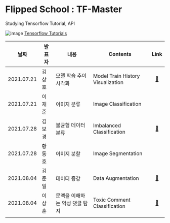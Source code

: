 # Flipped School : TF-Master  
Studying Tensorflow Tutorial, API


![image](https://user-images.githubusercontent.com/84179578/129194413-a0af6c41-2a60-4178-8106-4b6c554a449d.png)
[Tensorflow Tutorials](https://www.tensorflow.org/tutorials)


|날짜|발표자|내용|Contents|Link|
|:----:|----|----|----|:----:|
|2021.07.21|김상호|모델 학습 추이 시각화|Model Train History Visualization|[:link:](https://github.com/jaejunlee96/TF-Master/blob/main/tutorial/Model_Train_History_Visualization.ipynb)|
2021.07.21|이재준|이미지 분류|Image Classification||
|2021.07.28|김보경|불균형 데이터 분류|Imbalanced Classification|[:link:](https://github.com/jaejunlee96/TF-Master/blob/main/tutorial/Imbalanced_Classification.ipynb)|
|2021.07.28|황동호|이미지 분할|Image Segmentation||
|2021.08.04|김준일|데이터 증강|Data Augmentation|[:link:](https://github.com/jaejunlee96/TF-Master/blob/main/tutorial/Data_Augmentation.ipynb)|
|2021.08.04|이상훈|문맥을 이해하는 악성 댓글 탐지|Toxic Comment Classification|[:link:](https://www.notion.so/2-0-AI-7cb6b91d1bdd4e0cad4715f35d4d8437)|
||||